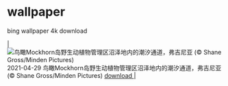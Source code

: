 # wallpaper 
bing wallpaper 4k download

| ![鸟瞰Mockhorn岛野生动植物管理区沼泽地内的潮汐通道，弗吉尼亚 (© Shane Gross/Minden Pictures)](https://cn.bing.com/th?id=OHR.Mockhorn_ZH-CN8692203286_UHD.jpg&rf=LaDigue_UHD.jpg&pid=hp&w=3840&h=2160&rs=1&c=4) 2021-04-29  鸟瞰Mockhorn岛野生动植物管理区沼泽地内的潮汐通道，弗吉尼亚 (© Shane Gross/Minden Pictures)  [ download ](https://cn.bing.com/th?id=OHR.Mockhorn_ZH-CN8692203286_UHD.jpg) |